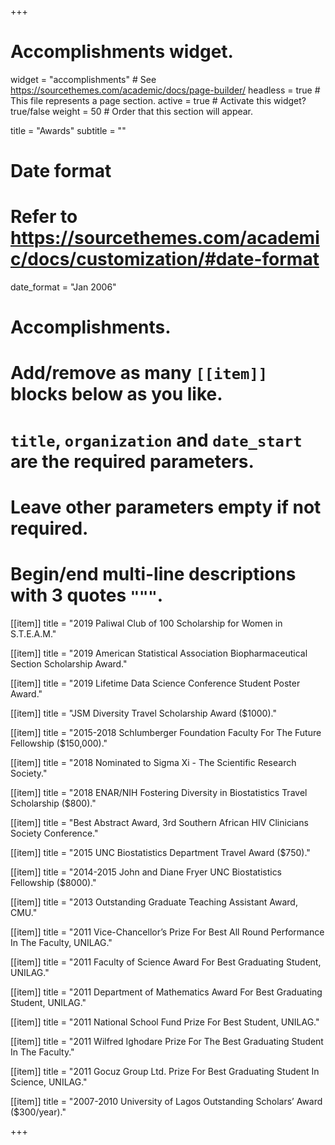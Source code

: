 +++
# Accomplishments widget.
widget = "accomplishments"  # See https://sourcethemes.com/academic/docs/page-builder/
headless = true  # This file represents a page section.
active = true  # Activate this widget? true/false
weight = 50  # Order that this section will appear.

title = "Awards"
subtitle = ""

# Date format
#   Refer to https://sourcethemes.com/academic/docs/customization/#date-format
date_format = "Jan 2006"

# Accomplishments.
#   Add/remove as many `[[item]]` blocks below as you like.
#   `title`, `organization` and `date_start` are the required parameters.
#   Leave other parameters empty if not required.
#   Begin/end multi-line descriptions with 3 quotes `"""`.


[[item]]
  title = "2019 Paliwal Club of 100 Scholarship for Women in S.T.E.A.M."

[[item]]
title = "2019 American Statistical Association Biopharmaceutical Section Scholarship Award."

[[item]]
title = "2019 Lifetime Data Science Conference Student Poster Award."

[[item]]
title = "JSM Diversity Travel Scholarship Award (\$1000)."

[[item]]
title = "2015-2018 Schlumberger Foundation Faculty For The Future Fellowship (\$150,000)."

[[item]]
title = "2018 Nominated to Sigma Xi - The Scientific Research Society."

[[item]]
title = "2018 ENAR/NIH Fostering Diversity in Biostatistics Travel Scholarship (\$800)."

[[item]]
title = "Best Abstract Award, 3rd Southern African HIV Clinicians Society Conference."

[[item]]
title = "2015 UNC Biostatistics Department Travel Award (\$750)."

[[item]]
title = "2014-2015 John and Diane Fryer UNC Biostatistics Fellowship (\$8000)."

[[item]]
title = "2013 Outstanding Graduate Teaching Assistant Award, CMU."

[[item]]
title = "2011 Vice-Chancellor’s Prize For Best All Round Performance In The Faculty, UNILAG."

[[item]]
title = "2011 Faculty of Science Award For Best Graduating Student, UNILAG."

[[item]]
title = "2011 Department of Mathematics Award For Best Graduating Student, UNILAG."

[[item]]
title = "2011 National School Fund Prize For Best Student, UNILAG."

[[item]]
title = "2011 Wilfred Ighodare Prize For The Best Graduating Student In The Faculty."

[[item]]
title = "2011 Gocuz Group Ltd. Prize For Best Graduating Student In Science, UNILAG."

[[item]]
title = "2007-2010 University of Lagos Outstanding Scholars’ Award ($300/year)."




+++
